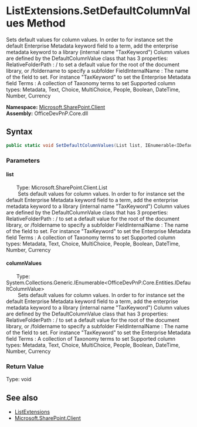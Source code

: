 # ListExtensions.SetDefaultColumnValues Method  
 <para>Sets default values for column values.</para> <para>In order to for instance set the default Enterprise Metadata keyword field to a term, add the enterprise metadata keyword to a library (internal name "TaxKeyword")</para> <para></para> <para>Column values are defined by the DefaultColumnValue class that has 3 properties:</para> <para>RelativeFolderPath : / to set a default value for the root of the document library, or /foldername to specify a subfolder</para> <para>FieldInternalName : The name of the field to set. For instance "TaxKeyword" to set the Enterprise Metadata field</para> <para>Terms : A collection of Taxonomy terms to set</para> <para></para> <para>Supported column types: Metadata, Text, Choice, MultiChoice, People, Boolean, DateTime, Number, Currency</para>   

**Namespace:** [Microsoft.SharePoint.Client](Microsoft.SharePoint.Client.md)  
**Assembly:** OfficeDevPnP.Core.dll  
## Syntax
```C#
public static void SetDefaultColumnValues(List list, IEnumerable<IDefaultColumnValue> columnValues)
```
### Parameters
#### list  
&emsp;&emsp;Type: Microsoft.SharePoint.Client.List  
&emsp;&emsp; <para>Sets default values for column values.</para> <para>In order to for instance set the default Enterprise Metadata keyword field to a term, add the enterprise metadata keyword to a library (internal name "TaxKeyword")</para> <para></para> <para>Column values are defined by the DefaultColumnValue class that has 3 properties:</para> <para>RelativeFolderPath : / to set a default value for the root of the document library, or /foldername to specify a subfolder</para> <para>FieldInternalName : The name of the field to set. For instance "TaxKeyword" to set the Enterprise Metadata field</para> <para>Terms : A collection of Taxonomy terms to set</para> <para></para> <para>Supported column types: Metadata, Text, Choice, MultiChoice, People, Boolean, DateTime, Number, Currency</para>   

  

#### columnValues  
&emsp;&emsp;Type: System.Collections.Generic.IEnumerable<OfficeDevPnP.Core.Entities.IDefaultColumnValue>  
&emsp;&emsp; <para>Sets default values for column values.</para> <para>In order to for instance set the default Enterprise Metadata keyword field to a term, add the enterprise metadata keyword to a library (internal name "TaxKeyword")</para> <para></para> <para>Column values are defined by the DefaultColumnValue class that has 3 properties:</para> <para>RelativeFolderPath : / to set a default value for the root of the document library, or /foldername to specify a subfolder</para> <para>FieldInternalName : The name of the field to set. For instance "TaxKeyword" to set the Enterprise Metadata field</para> <para>Terms : A collection of Taxonomy terms to set</para> <para></para> <para>Supported column types: Metadata, Text, Choice, MultiChoice, People, Boolean, DateTime, Number, Currency</para>   

  

### Return Value
Type: void  

## See also
- [ListExtensions](Microsoft.SharePoint.Client.ListExtensions.md) 
- [Microsoft.SharePoint.Client](Microsoft.SharePoint.Client.md) 
